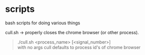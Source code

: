 # scripts
bash scripts for doing various things

cull.sh -> properly closes the chrome browser (or other process).     
> ./cull.sh \<process_name\> \[\<signal_number\>\]    
> with no args cull defaults to process id's of chrome browser
